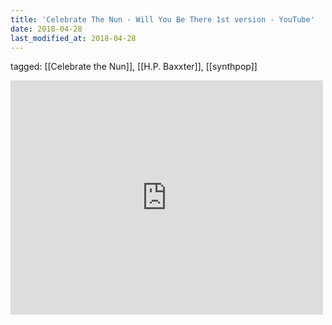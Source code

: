 ```yaml
---
title: 'Celebrate The Nun - Will You Be There 1st version - YouTube'
date: 2018-04-28
last_modified_at: 2018-04-28
---
```

tagged: [[Celebrate the Nun]], [[H.P. Baxxter]], [[synthpop]]
<iframe allow="accelerometer; autoplay; clipboard-write; encrypted-media; gyroscope; picture-in-picture" allowfullscreen="" frameborder="0" height="375" id="youtube_iframe" src="https://www.youtube.com/embed/03hes8W_vIk?feature=oembed&amp;enablejsapi=1&amp;origin=https://safe.txmblr.com&amp;wmode=opaque" width="500"></iframe>